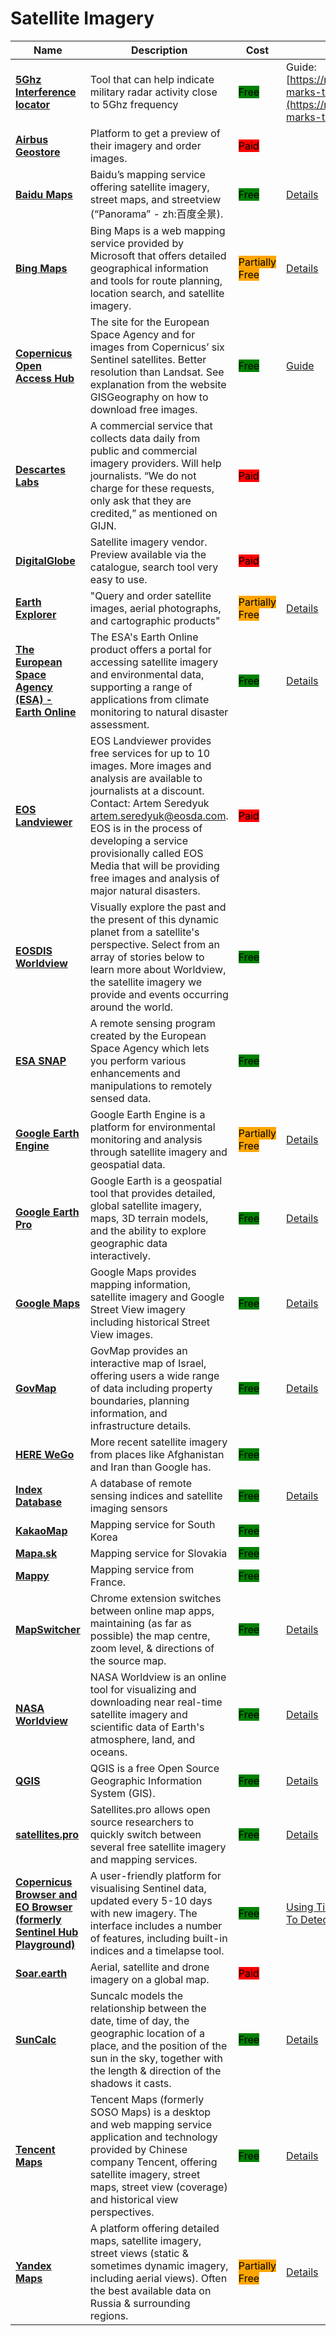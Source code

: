 # Satellite Imagery

| Name                                                                                                                | Description                                                                                                                                                                                                                                                                                                                                | Cost                                                         | Details                                                                                                                                                                                                                                           |
| ------------------------------------------------------------------------------------------------------------------- | ------------------------------------------------------------------------------------------------------------------------------------------------------------------------------------------------------------------------------------------------------------------------------------------------------------------------------------------ | ------------------------------------------------------------ | ------------------------------------------------------------------------------------------------------------------------------------------------------------------------------------------------------------------------------------------------- |
| [**5Ghz Interference locator**](https://orbtwz.users.earthengine.app/view/radarinterferencetracker)                 | Tool that can help indicate military radar activity close to 5Ghz frequency                                                                                                                                                                                                                                                                | <mark style="background-color:green;">Free</mark>            | Guide: [https://medium.com/@HarelDan/x-marks-the-spot-579cdb1f534b](https://medium.com/@HarelDan/x-marks-the-spot-579cdb1f534b)                                                                                                                   |
| [**Airbus Geostore**](http://intelligence-airbusds.com/geostore)                                                    | Platform to get a preview of their imagery and order images.                                                                                                                                                                                                                                                                               | <mark style="background-color:red;">Paid</mark>              |                                                                                                                                                                                                                                                   |
| [**Baidu Maps**](http://map.baidu.com/)                                                                             | Baidu’s mapping service offering satellite imagery, street maps, and streetview (“Panorama” - zh:百度全景).                                                                                                                                                                                                                                    | <mark style="background-color:green;">Free</mark>            | [Details](../../../tools/baidu-maps/)                                                                                                                                                                                                             |
| [**Bing Maps**](https://www.bing.com/maps/)                                                                         | Bing Maps is a web mapping service provided by Microsoft that offers detailed geographical information and tools for route planning, location search, and satellite imagery.                                                                                                                                                               | <mark style="background-color:orange;">Partially Free</mark> | [Details](../../../tools/bing-maps/)                                                                                                                                                                                                              |
| [**Copernicus Open Access Hub**](http://scihub.copernicus.eu/)                                                      | The site for the European Space Agency and for images from Copernicus’ six Sentinel satellites. Better resolution than Landsat. See explanation from the website GISGeography on how to download free images.                                                                                                                              | <mark style="background-color:green;">Free</mark>            | [Guide](https://gisgeography.com/how-to-download-sentinel-satellite-data/)                                                                                                                                                                        |
| [**Descartes Labs**](http://descarteslabs.com/)                                                                     | A commercial service that collects data daily from public and commercial imagery providers. Will help journalists. “We do not charge for these requests, only ask that they are credited,” as mentioned on GIJN.                                                                                                                           | <mark style="background-color:red;">Paid</mark>              |                                                                                                                                                                                                                                                   |
| [**DigitalGlobe**](http://discover.digitalglobe.com/)                                                               | Satellite imagery vendor. Preview available via the catalogue, search tool very easy to use.                                                                                                                                                                                                                                               | <mark style="background-color:red;">Paid</mark>              |                                                                                                                                                                                                                                                   |
| [**Earth Explorer**](https://earthexplorer.usgs.gov/)                                                               | "Query and order satellite images, aerial photographs, and cartographic products"                                                                                                                                                                                                                                                          | <mark style="background-color:orange;">Partially Free</mark> | [Details](../../../tools/earth-explorer/)                                                                                                                                                                                                         |
| [**The European Space Agency (ESA) - Earth Online**](https://earth.esa.int/eogateway/tools)                         | The ESA's Earth Online product offers a portal for accessing satellite imagery and environmental data, supporting a range of applications from climate monitoring to natural disaster assessment.                                                                                                                                          | <mark style="background-color:green;">Free</mark>            | [Details](../../../tools/earth-online/)                                                                                                                                                                                                           |
| [**EOS Landviewer**](http://eos.com/landviewer)                                                                     | EOS Landviewer provides free services for up to 10 images. More images and analysis are available to journalists at a discount. Contact: Artem Seredyuk artem.seredyuk@eosda.com. EOS is in the process of developing a service provisionally called EOS Media that will be providing free images and analysis of major natural disasters. | <mark style="background-color:red;">Paid</mark>              |                                                                                                                                                                                                                                                   |
| [**EOSDIS Worldview**](https://worldview.earthdata.nasa.gov/)                                                       | Visually explore the past and the present of this dynamic planet from a satellite's perspective. Select from an array of stories below to learn more about Worldview, the satellite imagery we provide and events occurring around the world.                                                                                              | <mark style="background-color:green;">Free</mark>            |                                                                                                                                                                                                                                                   |
| [**ESA SNAP**](http://step.esa.int/main/toolboxes/snap)                                                             | A remote sensing program created by the European Space Agency which lets you perform various enhancements and manipulations to remotely sensed data.                                                                                                                                                                                       | <mark style="background-color:green;">Free</mark>            |                                                                                                                                                                                                                                                   |
| [**Google Earth Engine**](https://code.earthengine.google.com/)                                                     | Google Earth Engine is a platform for environmental monitoring and analysis through satellite imagery and geospatial data.                                                                                                                                                                                                                 | <mark style="background-color:orange;">Partially Free</mark> | [Details](../../../tools/google-earth-engine/)                                                                                                                                                                                                    |
| [**Google Earth Pro**](https://www.google.com/earth/about/versions/)                                                | Google Earth is a geospatial tool that provides detailed, global satellite imagery, maps, 3D terrain models, and the ability to explore geographic data interactively.                                                                                                                                                                     | <mark style="background-color:green;">Free</mark>            | [Details](../../../tools/google-earth-pro/)                                                                                                                                                                                                       |
| [**Google Maps**](https://www.google.com/maps)                                                                      | Google Maps provides mapping information, satellite imagery and Google Street View imagery including historical Street View images.                                                                                                                                                                                                        | <mark style="background-color:green;">Free</mark>            | [Details](../../../tools/google-maps/)                                                                                                                                                                                                            |
| [**GovMap**](https://www.govmap.gov.il/)                                                                            | GovMap provides an interactive map of Israel, offering users a wide range of data including property boundaries, planning information, and infrastructure details.                                                                                                                                                                         | <mark style="background-color:green;">Free</mark>            | [Details](../../../tools/govmap/)                                                                                                                                                                                                                 |
| [**HERE WeGo**](http://wego.here.com/)                                                                              | More recent satellite imagery from places like Afghanistan and Iran than Google has.                                                                                                                                                                                                                                                       | <mark style="background-color:green;">Free</mark>            |                                                                                                                                                                                                                                                   |
| [**Index Database**](https://www.indexdatabase.de/)                                                                 | A database of remote sensing indices and satellite imaging sensors                                                                                                                                                                                                                                                                         | <mark style="background-color:green;">Free</mark>            | [Details](../../../tools/index-database/)                                                                                                                                                                                                         |
| [**KakaoMap**](https://map.kakao.com)                                                                               | Mapping service for South Korea                                                                                                                                                                                                                                                                                                            | <mark style="background-color:green;">Free</mark>            |                                                                                                                                                                                                                                                   |
| [**Mapa.sk**](http://mapa.sk/)                                                                                      | Mapping service for Slovakia                                                                                                                                                                                                                                                                                                               | <mark style="background-color:green;">Free</mark>            |                                                                                                                                                                                                                                                   |
| [**Mappy**](http://en.mappy.com/)                                                                                   | Mapping service from France.                                                                                                                                                                                                                                                                                                               | <mark style="background-color:green;">Free</mark>            |                                                                                                                                                                                                                                                   |
| [**MapSwitcher**](https://github.com/david-r-edgar/MapSwitcher)                                                     | Chrome extension switches between online map apps, maintaining (as far as possible) the map centre, zoom level, & directions of the source map.                                                                                                                                                                                            | <mark style="background-color:green;">Free</mark>            | [Details](../../../tools/mapswitcher/)                                                                                                                                                                                                            |
| [**NASA Worldview**](https://worldview.earthdata.nasa.gov/)                                                         | NASA Worldview is an online tool for visualizing and downloading near real-time satellite imagery and scientific data of Earth's atmosphere, land, and oceans.                                                                                                                                                                             | <mark style="background-color:green;">Free</mark>            | [Details](../../../tools/nasa-worldview/)                                                                                                                                                                                                         |
| [**QGIS**](https://www.qgis.org)                                                                                    | QGIS is a free Open Source Geographic Information System (GIS).                                                                                                                                                                                                                                                                            | <mark style="background-color:green;">Free</mark>            | [Details](../../../tools/qgis/)                                                                                                                                                                                                                   |
| [**satellites.pro**](https://satellites.pro/)                                                                       | Satellites.pro allows open source researchers to quickly switch between several free satellite imagery and mapping services.                                                                                                                                                                                                               | <mark style="background-color:green;">Free</mark>            | [Details](../../../tools/satellites.pro/)                                                                                                                                                                                                         |
| [**Copernicus Browser and EO Browser (formerly Sentinel Hub Playground)**](https://browser.dataspace.copernicus.eu) | A user-friendly platform for visualising Sentinel data, updated every 5-10 days with new imagery. The interface includes a number of features, including built-in indices and a timelapse tool.                                                                                                                                            | <mark style="background-color:green;">Free</mark>            | [Using Time-Lapse Satellite Imagery To Detect Infrastructure Changes](https://www.bellingcat.com/resources/how-tos/2018/11/19/using-time-lapse-satellite-imagery-detect-infrastructure-changes-case-studies-via-myanmar-nigeria-south-china-sea/) |
| [**Soar.earth**](https://soar.earth/?pos=-24.806025673047216%2C112.37019712776902%2C7)                              | Aerial, satellite and drone imagery on a global map.                                                                                                                                                                                                                                                                                       | <mark style="background-color:red;">Paid</mark>              |                                                                                                                                                                                                                                                   |
| [**SunCalc**](https://www.suncalc.org)                                                                              | Suncalc models the relationship between the date, time of day, the geographic location of a place, and the position of the sun in the sky, together with the length & direction of the shadows it casts.                                                                                                                                   | <mark style="background-color:green;">Free</mark>            | [Details](../../../tools/suncalc/)                                                                                                                                                                                                                |
| [**Tencent Maps**](http://map.qq.com/)                                                                              | Tencent Maps (formerly SOSO Maps) is a desktop and web mapping service application and technology provided by Chinese company Tencent, offering satellite imagery, street maps, street view (coverage) and historical view perspectives.                                                                                                   | <mark style="background-color:green;">Free</mark>            | [Details](../../../tools/tencent-maps/)                                                                                                                                                                                                           |
| [**Yandex Maps**](https://yandex.com/maps/)                                                                         | A platform offering detailed maps, satellite imagery, street views (static & sometimes dynamic imagery, including aerial views). Often the best available data on Russia & surrounding regions.                                                                                                                                            | <mark style="background-color:orange;">Partially Free</mark> | [Details](../../../tools/yandex-maps/)                                                                                                                                                                                                            |
